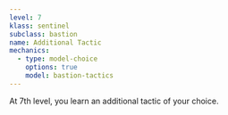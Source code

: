 ```yaml
---
level: 7
klass: sentinel
subclass: bastion
name: Additional Tactic
mechanics:
  - type: model-choice
    options: true
    model: bastion-tactics
---
```

At 7th level, you learn an additional tactic of your choice.
